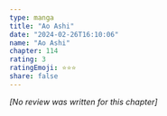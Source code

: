 ```yaml
---
type: manga
title: "Ao Ashi"
date: "2024-02-26T16:10:06"
name: "Ao Ashi"
chapter: 114
rating: 3
ratingEmoji: ⭐️⭐️⭐️
share: false
---
```


_[No review was written for this chapter]_
